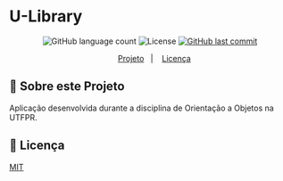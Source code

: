 # U-Library

<p align="center">
  
  <img alt="GitHub language count" src="https://img.shields.io/github/languages/count/dpalmas/u_library?color=0000FF">

  <img alt="License" src="https://img.shields.io/github/license/dpalmas/u_library?color=0000FF&logo=MIT">
  
  <a href="https://github.com/dpalmas/u_library/commits/master">
    <img alt="GitHub last commit" src="https://img.shields.io/github/last-commit/dpalmas/u_library?color=0000FF">
  </a>
</p>

<p align="center">
  &nbsp;&nbsp;&nbsp;
  <a href="#thinking-sobre-este-projeto">Projeto</a>&nbsp;&nbsp;&nbsp;|&nbsp;&nbsp;&nbsp;
  <a href="#memo-licença">Licença</a>
</p>

## :thinking: Sobre este Projeto
  
Aplicação desenvolvida durante a disciplina de Orientação a Objetos na UTFPR.

## :memo: Licença
[MIT](./LICENSE)
